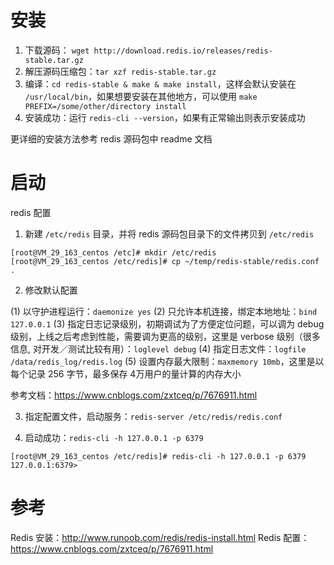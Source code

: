 # 安装

1. 下载源码： `wget http://download.redis.io/releases/redis-stable.tar.gz`
2. 解压源码压缩包：`tar xzf redis-stable.tar.gz`
3. 编译：`cd redis-stable & make & make install`，这样会默认安装在 `/usr/local/bin`，如果想要安装在其他地方，可以使用 `make PREFIX=/some/other/directory install`
4. 安装成功：运行 `redis-cli --version`，如果有正常输出则表示安装成功

更详细的安装方法参考 redis 源码包中 readme 文档

# 启动

redis 配置

1. 新建 `/etc/redis` 目录，并将 redis 源码包目录下的文件拷贝到 `/etc/redis`

```shell
[root@VM_29_163_centos /etc]# mkdir /etc/redis
[root@VM_29_163_centos /etc/redis]# cp ~/temp/redis-stable/redis.conf .
```

2. 修改默认配置

(1) 以守护进程运行：`daemonize yes`
(2) 只允许本机连接，绑定本地地址：`bind 127.0.0.1`
(3) 指定日志记录级别，初期调试为了方便定位问题，可以调为 debug 级别，上线之后考虑到性能，需要调为更高的级别，这里是 verbose 级别（很多信息, 对开发／测试比较有用）：`loglevel debug`
(4) 指定日志文件：`logfile /data/redis_log/redis.log`
(5) 设置内存最大限制：`maxmemory 10mb`，这里是以每个记录 256 字节，最多保存 4万用户的量计算的内存大小

参考文档：https://www.cnblogs.com/zxtceq/p/7676911.html

3. 指定配置文件，启动服务：`redis-server /etc/redis/redis.conf`

4. 启动成功：`redis-cli -h 127.0.0.1 -p 6379`

```shell
[root@VM_29_163_centos /etc/redis]# redis-cli -h 127.0.0.1 -p 6379
127.0.0.1:6379>
```

# 参考

Redis 安装：http://www.runoob.com/redis/redis-install.html
Redis 配置：https://www.cnblogs.com/zxtceq/p/7676911.html
